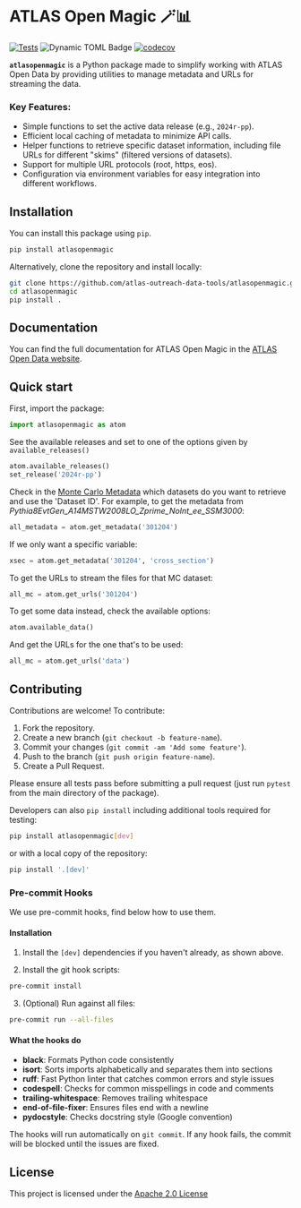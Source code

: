 # ATLAS Open Magic 🪄📊
[![Tests](https://github.com/atlas-outreach-data-tools/atlasopenmagic/actions/workflows/test.yml/badge.svg)](https://github.com/atlas-outreach-data-tools/atlasopenmagic/actions/workflows/test.yml)
![Dynamic TOML Badge](https://img.shields.io/badge/dynamic/toml?url=https%3A%2F%2Fraw.githubusercontent.com%2Fatlas-outreach-data-tools%2Fatlasopenmagic%2Frefs%2Fheads%2Fmain%2Fpyproject.toml&query=%24.project.version&label=pypi)
[![codecov](https://codecov.io/gh/atlas-outreach-data-tools/atlasopenmagic/graph/badge.svg?token=CNTZ8AEHIG)](https://codecov.io/gh/atlas-outreach-data-tools/atlasopenmagic)


**`atlasopenmagic`** is a Python package made to simplify working with ATLAS Open Data by providing utilities to manage metadata and URLs for streaming the data.

### Key Features:
- Simple functions to set the active data release (e.g., `2024r-pp`).
- Efficient local caching of metadata to minimize API calls.
- Helper functions to retrieve specific dataset information, including file URLs for different "skims" (filtered versions of datasets).
- Support for multiple URL protocols (root, https, eos).
- Configuration via environment variables for easy integration into different workflows.

## **Installation**
You can install this package using `pip`.

```bash
pip install atlasopenmagic
```
Alternatively, clone the repository and install locally:
```bash
git clone https://github.com/atlas-outreach-data-tools/atlasopenmagic.git
cd atlasopenmagic
pip install .
```

## Documentation
You can find the full documentation for ATLAS Open Magic in the [ATLAS Open Data website](https://opendata.atlas.cern/docs/atlasopenmagic).

## Quick start
First, import the package:
```python
import atlasopenmagic as atom
```
See the available releases and set to one of the options given by `available_releases()`
```python
atom.available_releases()
set_release('2024r-pp')
```
Check in the [Monte Carlo Metadata](https://opendata.atlas.cern/docs/data/for_research/metadata) which datasets do you want to retrieve and use the 'Dataset ID'. For example, to get the metadata from *Pythia8EvtGen_A14MSTW2008LO_Zprime_NoInt_ee_SSM3000*:
```python
all_metadata = atom.get_metadata('301204')
```
If we only want a specific variable:
```python
xsec = atom.get_metadata('301204', 'cross_section')
```
To get the URLs to stream the files for that MC dataset:
```python
all_mc = atom.get_urls('301204')
```
To get some data instead, check the available options:
```python
atom.available_data()
```
And get the URLs for the one that's to be used:
```python
all_mc = atom.get_urls('data')
```


## Contributing
Contributions are welcome! To contribute:

1. Fork the repository.
2. Create a new branch (`git checkout -b feature-name`).
3. Commit your changes (`git commit -am 'Add some feature'`).
4. Push to the branch (`git push origin feature-name`).
5. Create a Pull Request.

Please ensure all tests pass before submitting a pull request (just run `pytest` from the main directory of the package).

Developers can also `pip install` including additional tools required for testing:
```bash
pip install atlasopenmagic[dev]
```
or with a local copy of the repository:
```bash
pip install '.[dev]'
```

### Pre-commit Hooks

We use pre-commit hooks, find below how to use them.

#### Installation

1. Install the `[dev]` dependencies if you haven't already, as shown above.

2. Install the git hook scripts:

```sh
pre-commit install
```

3. (Optional) Run against all files:

```sh
pre-commit run --all-files
```

#### What the hooks do

- **black**: Formats Python code consistently
- **isort**: Sorts imports alphabetically and separates them into sections
- **ruff**: Fast Python linter that catches common errors and style issues
- **codespell**: Checks for common misspellings in code and comments
- **trailing-whitespace**: Removes trailing whitespace
- **end-of-file-fixer**: Ensures files end with a newline
- **pydocstyle**: Checks docstring style (Google convention)

The hooks will run automatically on `git commit`.
If any hook fails, the commit will be blocked until the issues are fixed.

## License
This project is licensed under the [Apache 2.0 License](https://github.com/atlas-outreach-data-tools/atlasopenmagic/blob/main/LICENSE)
